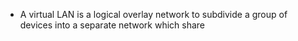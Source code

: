 - A virtual LAN is a logical overlay network to subdivide a group of devices into a separate network which share